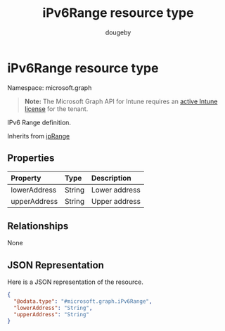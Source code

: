 ﻿---
title: "iPv6Range resource type"
description: "IPv6 Range definition."
author: "dougeby"
localization_priority: Normal
ms.prod: "intune"
doc_type: resourcePageType
---

# iPv6Range resource type

Namespace: microsoft.graph

> **Note:** The Microsoft Graph API for Intune requires an [active Intune license](https://go.microsoft.com/fwlink/?linkid=839381) for the tenant.

IPv6 Range definition.

Inherits from [ipRange](../resources/intune-mam-iprange.md)

## Properties

| Property     | Type   | Description   |
| :----------- | :----- | :------------ |
| lowerAddress | String | Lower address |
| upperAddress | String | Upper address |

## Relationships

None

## JSON Representation

Here is a JSON representation of the resource.

<!-- {
  "blockType": "resource",
  "@odata.type": "microsoft.graph.iPv6Range"
}
-->

```json
{
  "@odata.type": "#microsoft.graph.iPv6Range",
  "lowerAddress": "String",
  "upperAddress": "String"
}
```
